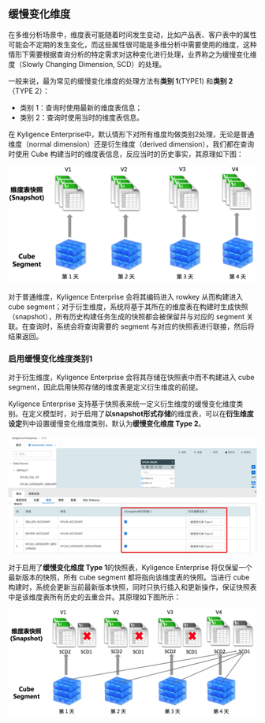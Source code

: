 ## 缓慢变化维度

在多维分析场景中，维度表可能随着时间发生变动，比如产品表、客户表中的属性可能会不定期的发生变化，而这些属性很可能是多维分析中需要使用的维度，这种情形下需要根据查询分析的特定需求对这种变化进行处理，业界称之为缓慢变化维度（Slowly Changing Dimension, SCD）的处理。

一般来说，最为常见的缓慢变化维度的处理方法有**类别 1**(TYPE1) 和**类别 2**（TYPE 2）：

- 类别 1：查询时使用最新的维度表信息；
- 类别 2：查询时使用当时的维度表信息。

在 Kyligence Enterprise中，默认情形下对所有维度均做类别2处理，无论是普通维度（normal dimension）还是衍生维度（derived dimension），我们都在查询时使用 Cube 构建当时的维度表信息，反应当时的历史事实，其原理如下图：

![SCD 类别2](images/model_SCD2_cn.png)

对于普通维度，Kyligence Enterprise 会将其编码进入 rowkey 从而构建进入 cube segment；对于衍生维度，系统将基于其所在的维度表在构建时生成快照（snapshot），所有历史构建任务生成的快照都会被保留并与对应的 segment 关联。在查询时，系统会将查询需要的 segment 与对应的快照表进行联接，然后将结果返回。



### 启用缓慢变化维度类别1

对于衍生维度，Kyligence Enterprise 会将其存储在快照表中而不构建进入 cube segment，因此启用快照存储的维度表是定义衍生维度的前提。

Kyligence Enterprise 支持基于快照表来统一定义衍生维度的缓慢变化维度类别。在定义模型时，对于启用了**以snapshot形式存储**的维度表，可以在**衍生维度设定**列中设置缓慢变化维度类别，默认为**缓慢变化维度 Type 2**。

![SCD 类别设置](images/model_SCD_setting_cn.png)

对于启用了**缓慢变化维度 Type 1**的快照表，Kyligence Enterprise 将仅保留一个最新版本的快照，所有 cube segment 都将指向该维度表的快照。当进行 cube 构建时，系统会更新当前最新版本快照，同时只执行插入和更新操作，保证快照表中是该维度表所有历史的去重合并。其原理如下图所示：

![SCD 类别1](images/model_SCD1_cn.png)
